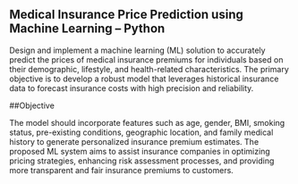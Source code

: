 ## Medical Insurance Price Prediction using Machine Learning – Python
Design and implement a machine learning (ML) solution to accurately predict the prices of medical insurance premiums for individuals based on their demographic, lifestyle, and health-related characteristics. The primary objective is to develop a robust model that leverages historical insurance data to forecast insurance costs with high precision and reliability.

##Objective

The model should incorporate features such as age, gender, BMI, smoking status, pre-existing conditions, geographic location, and family medical history to generate personalized insurance premium estimates. The proposed ML system aims to assist insurance companies in optimizing pricing strategies, enhancing risk assessment processes, and providing more transparent and fair insurance premiums to customers.

